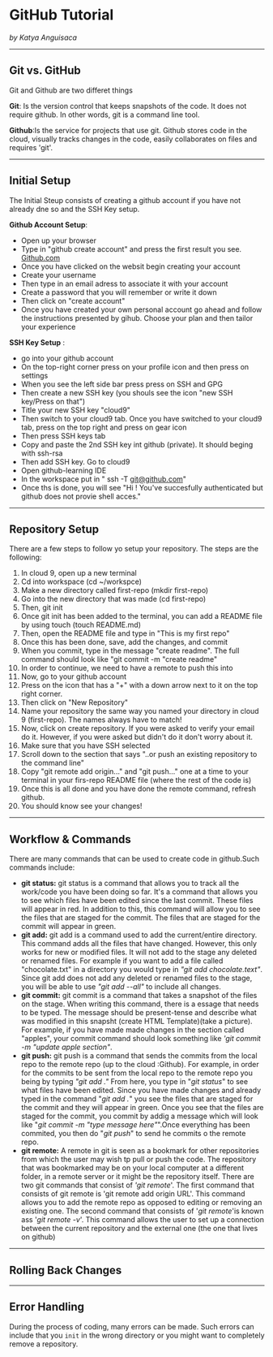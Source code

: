 # GitHub Tutorial

_by Katya Anguisaca_

---
## Git vs. GitHub
  Git and Github are two differet things
 
 **Git**: Is the version control that keeps snapshots of the code. It does not require github. In other words, git is a command line tool.
  
 **Github**:Is the service for projects that use git. Github stores code in the cloud, visually tracks changes in the 
 code, easily collaborates on files and requires 'git'.
  

---
## Initial Setup
 The Initial Steup consists of creating a github account if you have not already dne so and the SSH Key setup.
 
 **Github Account Setup**:
 * Open up your browser
 * Type in "github create account" and press the first result you see.  [Github.com](https://github.com/join)
 * Once you have clicked on the websit begin creating your account
 * Create your username
 * Then type in an email adress to associate it with your account
 * Create a password that you will remember or write it down
 * Then click on "create account"
 * Once you have created your own personal account go ahead and follow the instructions presented by gihub. Choose your plan and then tailor your experience
  
 **SSH Key Setup** :
 * go into your github account
 * On the top-right corner press on your profile icon and then press on settings
 * When you see the left side bar press press on SSH and GPG
 * Then create a new SSH key (you shouls see the icon "new SSH key/Press on that")
 * Title your new SSH key "cloud9"
 * Then switch to your cloud9 tab. Once you have switched to your cloud9 tab, press on the top right and press on gear icon
 * Then press SSH keys tab 
 * Copy and paste the 2nd SSH key int github (private). It should beging with ssh-rsa
 * Then add SSH key. Go to cloud9  
 * Open github-learning IDE
 * In the workspace put in " ssh -T git@github.com"
 * Once ths is done, you will see "Hi <your username>! You've succesfully authenticated but github does not provie shell acces."


---
## Repository Setup
 There are a few steps to follow yo setup your repository. The steps are the following:
 1. In cloud 9, open up a new terminal
 2. Cd into workspace (cd ~/workspce)
 3. Make a new directory called first-repo (mkdir first-repo)
 4. Go into the new directory that was made (cd first-repo)
 5. Then, git init 
 6. Once git init has been added to the terminal, you can add a README file by using touch (touch README.md)
 7. Then, open the README file and type in "This is my first repo"
 8. Once this has been done, save, add the changes, and commit
 9. When you commit, type in the message "create readme". The full command should look like "git commit -m "create readme"
 10. In order to continue, we need to have a remote to push this into
 11. Now, go to your github account
 12. Press on the icon that has a "+" with a down arrow next to it on the top right corner.
 13. Then click on "New Repository"
 14. Name your repository the same way you named your directory in cloud 9 (first-repo). The names always have to match!
 15. Now, click on create repository. If you were asked to verify your email do it. However, if you were asked but didn't do it don't worry about it.
 16. Make sure that you have SSH selected
 17. Scroll down to the section that says "..or push an existing repository to the command line"
 18. Copy "git remote add origin..." and "git push..." one at a time to your terminal in your firs-repo README file (where the rest of the code is)
 19. Once this is all done and you have done the remote command, refresh github.
 20. You should know see your changes!


---
## Workflow & Commands
 There are many commands that can be used to create code in github.Such commands include: 
 * **git status:**
    git status is a command that allows you to track all the work/code you have been doing so far. It's a command that allows you to see which files have been edited since the last commit. These files will appear in red. In addition to this, this command will allow you to see the files that are staged for the commit. The files that are staged for the commit will appear in green.
* **git add:** 
    git add is a command used to add the current/entire directory. This command adds all the files that have changed. However, this only works for new or modified files. It will not add to the stage any deleted or renamed files. For example if you want to add a file called "chocolate.txt" in a directory you would type in _"git add chocolate.text"_. Since git add does not add any deleted or renamed files to the stage, you will be able to use _"git add --all"_ to include all changes. 
* **git commit:**
    git commit is a command that takes a snapshot of the files on the stage. When writing this command, there is a essage that needs to be typed. The message should be present-tense and describe what was modified in this snapsht (create HTML Template)(take a picture). For example, if you have made made changes in the section called "apples", your commit command should look something like _'git commit -m "update apple section"_.
* **git push:**
    git push is a command that sends the commits from the local repo to the remote repo (up to the cloud :Github). For example, in order for the commits to be sent from the local repo to the remote repo you being by typing _"git add ."_ From here, you type in "_git status_" to see what files have been edited. Since you have made changes and already typed in the command "_git add ._" you see the files that are staged for the commit and they will appear in green. Once you see that the files are staged for the commit, you commit by addig a message which will look like "_git commit -m "type message here"_".Once everything has been commited, you then do "_git push_" to send he commits o the remote repo. 
* **git remote:**
   A remote in git is seen as a bookmark for other repositories from which the user may wish tp pull or push the code. The repository that was bookmarked may be on your local computer at a different folder, in a remote server or it might be the repository itself. There are two git commands that consist of _'git remote_'. The first command that consists of git remote is 'git remote add origin URL'. This command allows you to add the remote repo as opposed to editing or removing an existing one. 
   The second command that consists of '_git remote_'is known ass '_git remote -v_'. This command allows the user to set up a connection between the current repository and the external one (the one that lives on github)




---
## Rolling Back Changes

---
## Error Handling
  During the process of coding, many errors can be made. Such errors can include that you `init` in the wrong directory or you might want to completely remove a repository. 
